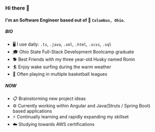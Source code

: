 ### Hi there 👋

#### I'm an Software Engineer based out of 📍 `Columbus, Ohio`.

##### BIO
- 🖥️ I use daily: `.ts`, `.java`, `.xml`, `.html`, `.scss`, `.sql` 
- 🎓 Ohio State Full-Stack Development Bootcamp graduate 
- 🐕 Best Friends with my three year-old Husky named Ronin
- 🏄 Enjoy wake surfing during the warm weather
- 🏀 Often playing in multiple basketball leagues

##### NOW 
- 📋 Brainstorming new project ideas
- ⚙️ Currently working within Angular and Java(Struts / Spring Boot) based applications
- ⚡️ Continually learning and rapidly expanding my skillset
- ☁️ Studying towards AWS certifications
